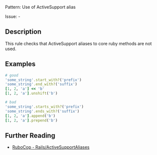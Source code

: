 Pattern: Use of ActiveSupport alias

Issue: -

## Description

This rule checks that ActiveSupport aliases to core ruby methods are not used.

## Examples

```ruby
# good
'some_string'.start_with?('prefix')
'some_string'.end_with?('suffix')
[1, 2, 'a'] << 'b'
[1, 2, 'a'].unshift('b')

# bad
'some_string'.starts_with?('prefix')
'some_string'.ends_with?('suffix')
[1, 2, 'a'].append('b')
[1, 2, 'a'].prepend('b')
```

## Further Reading

* [RuboCop - Rails/ActiveSupportAliases](https://rubocop.readthedocs.io/en/latest/cops_rails/#railsactivesupportaliases)
